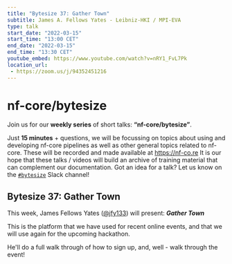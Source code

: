 ```yaml
---
title: "Bytesize 37: Gather Town"
subtitle: James A. Fellows Yates - Leibniz-HKI / MPI-EVA
type: talk
start_date: "2022-03-15"
start_time: "13:00 CET"
end_date: "2022-03-15"
end_time: "13:30 CET"
youtube_embed: https://www.youtube.com/watch?v=nRY1_FvL7Pk
location_url:
 - https://zoom.us/j/94352451216
---
```


# nf-core/bytesize

Join us for our **weekly series** of short talks: **“nf-core/bytesize”**.

Just **15 minutes** + questions, we will be focussing on topics about using and developing nf-core pipelines as well as other general topics related to nf-core.
These will be recorded and made available at <https://nf-co.re>
It is our hope that these talks / videos will build an archive of training material that can complement our documentation. Got an idea for a talk? Let us know on the [`#bytesize`](https://nfcore.slack.com/channels/bytesize) Slack channel!

## Bytesize 37: Gather Town

This week, James Fellows Yates ([@jfy133](http://github.com/jfy133/)) will present: _**Gather Town**_

This is the platform that we have used for recent online events, and that we will use again for the upcoming hackathon.

He'll do a full walk through of how to sign up, and, well - walk through the event!
